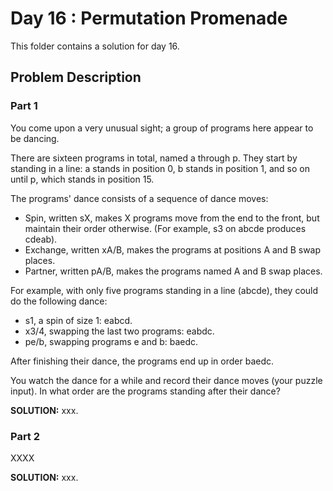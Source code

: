 # Day 16 : Permutation Promenade

This folder contains a solution for day 16.

## Problem Description

### Part 1

You come upon a very unusual sight; a group of programs here appear to be dancing.

There are sixteen programs in total, named a through p. They start by standing in a line: a stands in position 0, b stands in position 1, and so on until p, which stands in position 15.

The programs' dance consists of a sequence of dance moves:

  * Spin, written sX, makes X programs move from the end to the front, but maintain their order otherwise. (For example, s3 on abcde produces cdeab).
  * Exchange, written xA/B, makes the programs at positions A and B swap places.
  * Partner, written pA/B, makes the programs named A and B swap places.

For example, with only five programs standing in a line (abcde), they could do the following dance:

  * s1, a spin of size 1: eabcd.
  * x3/4, swapping the last two programs: eabdc.
  * pe/b, swapping programs e and b: baedc.

After finishing their dance, the programs end up in order baedc.

You watch the dance for a while and record their dance moves (your puzzle input). In what order are the programs standing after their dance?


**SOLUTION:** xxx.

### Part 2

XXXX


**SOLUTION:** xxx.

